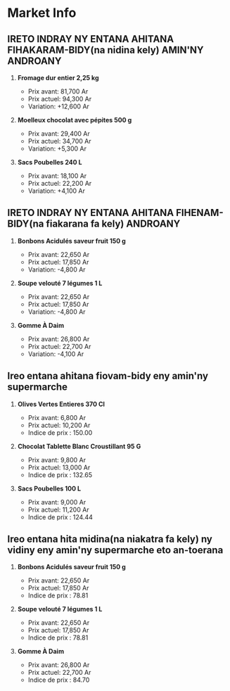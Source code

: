 # Market Info

## IRETO INDRAY NY ENTANA AHITANA FIHAKARAM-BIDY(na nidina kely) AMIN'NY ANDROANY

1. **Fromage dur entier 2,25 kg**
   - Prix avant: 81,700 Ar
   - Prix actuel: 94,300 Ar
   - Variation: +12,600 Ar

2. **Moelleux chocolat avec pépites 500 g**
   - Prix avant: 29,400 Ar
   - Prix actuel: 34,700 Ar
   - Variation: +5,300 Ar

3. **Sacs Poubelles 240 L**
   - Prix avant: 18,100 Ar
   - Prix actuel: 22,200 Ar
   - Variation: +4,100 Ar

## IRETO INDRAY NY ENTANA AHITANA FIHENAM-BIDY(na fiakarana fa kely) ANDROANY

1. **Bonbons Acidulés saveur fruit 150 g**
   - Prix avant: 22,650 Ar
   - Prix actuel: 17,850 Ar
   - Variation: -4,800 Ar

2. **Soupe velouté 7 légumes 1 L**
   - Prix avant: 22,650 Ar
   - Prix actuel: 17,850 Ar
   - Variation: -4,800 Ar

3. **Gomme À Daim**
   - Prix avant: 26,800 Ar
   - Prix actuel: 22,700 Ar
   - Variation: -4,100 Ar

## Ireo entana ahitana fiovam-bidy eny amin'ny supermarche

1. **Olives Vertes Entieres 370 Cl**
   - Prix avant: 6,800 Ar
   - Prix actuel: 10,200 Ar
   - Indice de prix : 150.00

2. **Chocolat Tablette Blanc Croustillant 95 G**
   - Prix avant: 9,800 Ar
   - Prix actuel: 13,000 Ar
   - Indice de prix : 132.65

3. **Sacs Poubelles 100 L**
   - Prix avant: 9,000 Ar
   - Prix actuel: 11,200 Ar
   - Indice de prix : 124.44

## Ireo entana hita midina(na niakatra fa kely) ny vidiny eny amin'ny supermarche eto an-toerana

1. **Bonbons Acidulés saveur fruit 150 g**
   - Prix avant: 22,650 Ar
   - Prix actuel: 17,850 Ar
   - Indice de prix : 78.81

2. **Soupe velouté 7 légumes 1 L**
   - Prix avant: 22,650 Ar
   - Prix actuel: 17,850 Ar
   - Indice de prix : 78.81

3. **Gomme À Daim**
   - Prix avant: 26,800 Ar
   - Prix actuel: 22,700 Ar
   - Indice de prix : 84.70

